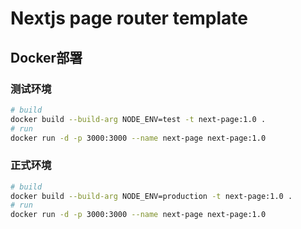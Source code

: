 # Nextjs page router template

## Docker部署

### 测试环境
```sh
# build
docker build --build-arg NODE_ENV=test -t next-page:1.0 .
# run
docker run -d -p 3000:3000 --name next-page next-page:1.0
```

### 正式环境
```sh
# build
docker build --build-arg NODE_ENV=production -t next-page:1.0 .
# run
docker run -d -p 3000:3000 --name next-page next-page:1.0
```

